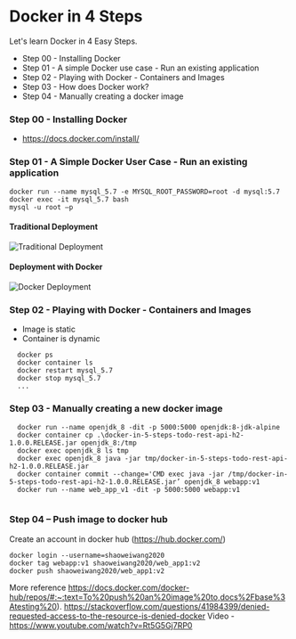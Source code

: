 # Docker in 4 Steps

Let's learn Docker in 4 Easy Steps. 


- Step 00 - Installing Docker
- Step 01 - A simple Docker use case - Run an existing application
- Step 02 - Playing with Docker - Containers and Images
- Step 03 - How does Docker work?
- Step 04 - Manually creating a docker image


### Step 00 - Installing Docker

- https://docs.docker.com/install/

### Step 01 - A Simple Docker User Case - Run an existing application


```
docker run --name mysql_5.7 -e MYSQL_ROOT_PASSWORD=root -d mysql:5.7 
docker exec -it mysql_5.7 bash
mysql -u root –p
```


#### Traditional Deployment

![Traditional Deployment](images/docker-traditional-deployment.png)

#### Deployment with Docker

![Docker Deployment](images/docker-zz-deployment.png)


### Step 02 - Playing with Docker - Containers and Images

- Image is static
- Container is dynamic

```
  docker ps
  docker container ls
  docker restart mysql_5.7
  docker stop mysql_5.7
  ...
```


### Step 03 - Manually creating a new docker image


```
  docker run --name openjdk_8 -dit -p 5000:5000 openjdk:8-jdk-alpine
  docker container cp .\docker-in-5-steps-todo-rest-api-h2-1.0.0.RELEASE.jar openjdk_8:/tmp
  docker exec openjdk_8 ls tmp
  docker exec openjdk_8 java -jar tmp/docker-in-5-steps-todo-rest-api-h2-1.0.0.RELEASE.jar
  docker container commit --change='CMD exec java -jar /tmp/docker-in-5-steps-todo-rest-api-h2-1.0.0.RELEASE.jar’ openjdk_8 webapp:v1
  docker run --name web_app_v1 -dit -p 5000:5000 webapp:v1


```


### Step 04 – Push image to docker hub

Create an account in docker hub (https://hub.docker.com/)

```
docker login --username=shaoweiwang2020
docker tag webapp:v1 shaoweiwang2020/web_app1:v2 
docker push shaoweiwang2020/web_app1:v2
```

More reference
https://docs.docker.com/docker-hub/repos/#:~:text=To%20push%20an%20image%20to,docs%2Fbase%3Atesting%20).
https://stackoverflow.com/questions/41984399/denied-requested-access-to-the-resource-is-denied-docker
Video - https://www.youtube.com/watch?v=Rt5G5Gj7RP0

